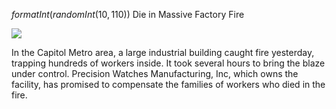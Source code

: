 $formatInt(randomInt(10,110))$ Die in Massive Factory Fire

![](newspaper/images/fire02.png)

In the Capitol Metro area, a large industrial building caught fire yesterday, trapping hundreds of workers inside. It took several hours to bring the blaze under control. Precision Watches Manufacturing, Inc, which owns the facility, has promised to compensate the families of workers who died in the fire.

